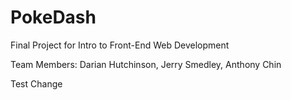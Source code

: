 # PokeDash
Final Project for Intro to Front-End Web Development

Team Members: Darian Hutchinson, Jerry Smedley, Anthony Chin

Test Change

